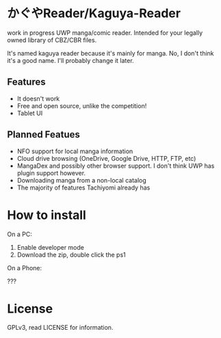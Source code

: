 # かぐやReader/Kaguya-Reader

work in progress UWP manga/comic reader. Intended for your legally owned library of CBZ/CBR files.

It's named kaguya reader because it's mainly for manga. No, I don't think it's a good name. I'll probably change it later.

## Features
- It doesn't work
- Free and open source, unlike the competition!
- Tablet UI

## Planned Featues
- NFO support for local manga information
- Cloud drive browsing (OneDrive, Google Drive, HTTP, FTP, etc)
- MangaDex and possibly other browser support. I don't think UWP has plugin support however.
- Downloading manga from a non-local catalog
- The majority of features Tachiyomi already has

# How to install
On a PC:
1. Enable developer mode
2. Download the zip, double click the ps1

On a Phone:

???

# License
GPLv3, read LICENSE for information.